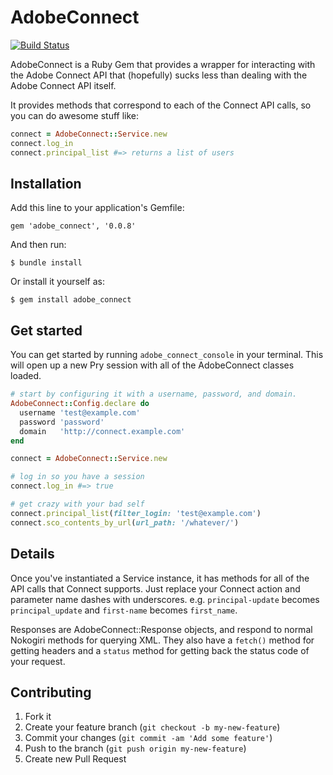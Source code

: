 # AdobeConnect

[![Build Status](https://secure.travis-ci.org/zachpendleton/adobe_connect.png)](http://travis-ci.org/zachpendleton/adobe_connect)

AdobeConnect is a Ruby Gem that provides a wrapper for interacting with the
Adobe Connect API that (hopefully) sucks less than dealing with the Adobe
Connect API itself.

It provides methods that correspond to each of the Connect API calls, so you
can do awesome stuff like:

```ruby
connect = AdobeConnect::Service.new
connect.log_in
connect.principal_list #=> returns a list of users
```

## Installation

Add this line to your application's Gemfile:

    gem 'adobe_connect', '0.0.8'

And then run:

    $ bundle install

Or install it yourself as:

    $ gem install adobe_connect

## Get started

You can get started by running `adobe_connect_console` in your terminal. This
will open up a new Pry session with all of the AdobeConnect classes loaded.

```ruby
# start by configuring it with a username, password, and domain.
AdobeConnect::Config.declare do
  username 'test@example.com'
  password 'password'
  domain   'http://connect.example.com'
end

connect = AdobeConnect::Service.new

# log in so you have a session
connect.log_in #=> true

# get crazy with your bad self
connect.principal_list(filter_login: 'test@example.com')
connect.sco_contents_by_url(url_path: '/whatever/')
```

## Details

Once you've instantiated a Service instance, it has methods for all of the API
calls that Connect supports. Just replace your Connect action and parameter
name dashes with underscores. e.g. `principal-update` becomes
`principal_update` and `first-name` becomes `first_name`.

Responses are AdobeConnect::Response objects, and respond to normal Nokogiri
methods for querying XML. They also have a `fetch()` method for getting headers
and a `status` method for getting back the status code of your request.

## Contributing

1. Fork it
2. Create your feature branch (`git checkout -b my-new-feature`)
3. Commit your changes (`git commit -am 'Add some feature'`)
4. Push to the branch (`git push origin my-new-feature`)
5. Create new Pull Request
